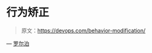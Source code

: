 # 行为矫正

> 原文：<https://devops.com/behavior-modification/>

— [罗尔泊](https://devops.com/author/breselman/)